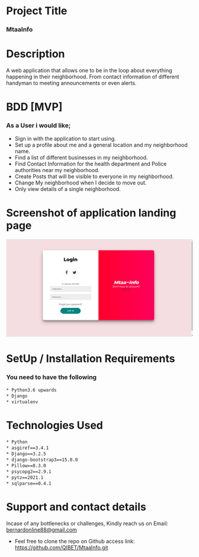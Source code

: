 # Project Title
### MtaaInfo
# Description
A web application that allows one to be in the loop about everything happening in their neighborhood. From contact information of different handyman to meeting announcements or even alerts.
# BDD [MVP]
### As a User i would like;
 * Sign in with the application to start using.
 * Set up a profile about me and a general location and my neighborhood name.
 * Find a list of different businesses in my neighborhood.
 * Find Contact Information for the health department and Police authorities near my neighborhood.
 * Create Posts that will be visible to everyone in my neighborhood.
 * Change My neighborhood when I decide to move out.
 * Only view details of a single neighborhood.
 # Screenshot of application landing page
![](static/images/mtaainfo.png?raw=true "mtaainfo")

# SetUp / Installation Requirements
### You need to have the following
    * Python3.6 upwards
    * Django
    * virtualenv
    
# Technologies Used
    * Python
    * asgiref==3.4.1
    * Django==3.2.5
    * django-bootstrap3==15.0.0
    * Pillow==8.3.0
    * psycopg2==2.9.1
    * pytz==2021.1
    * sqlparse==0.4.1


# Support and contact details 
Incase of any bottlenecks or challenges, Kindly reach us on Email: bernardonline88@gmail.com 
 * Feel free to clone the repo on Github access link: https://github.com/QIBET/MtaaInfo.git


